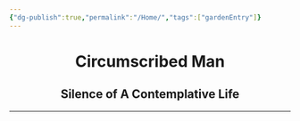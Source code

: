 ```yaml
---
{"dg-publish":true,"permalink":"/Home/","tags":["gardenEntry"]}
---
```


<div style="text-align: center;">
    <h1>Circumscribed Man</h1>
    <h2>Silence of A Contemplative Life</h2>
</div>
<hr>


